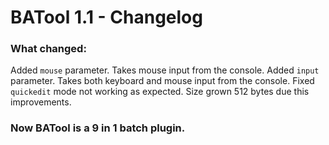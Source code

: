 # BATool 1.1 - Changelog

### What changed:

Added `mouse` parameter. Takes mouse input from the console.
Added `input` parameter. Takes both keyboard and mouse input from the console.
Fixed `quickedit` mode not working as expected.
Size grown 512 bytes due this improvements.

### Now BATool is a 9 in 1 batch plugin.